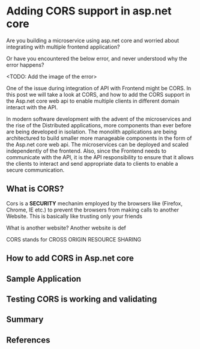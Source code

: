 # Adding CORS support in asp.net core

Are you building a microservice using asp.net core and worried about integrating with multiple frontend application?

Or have you encountered the below error, and never understood why the error happens?

<TODO: Add the image of the error>

One of the issue during integration of API with Frontend might be CORS. In this post we will take a look at CORS, and how to add the CORS support in the Asp.net core web api to enable multiple clients in different domain interact with the API.

In modern software development with the advent of the microservices and the rise of the Distributed applications, more components than ever before are being developed in isolation. The monolith applications are being architectured to build smaller more manageable components in the form of the Asp.net core web api. The microservices can be deployed and scaled independently of the frontend. Also, since the Frontend needs to communicate with the API, it is the API responsibility to ensure that it allows the clients to interact and send appropriate data to clients to enable a secure communication.

## What is CORS?

Cors is a **SECURITY** mechanim employed by the browsers like (Firefox, Chrome, IE etc.) to prevent the browsers from making calls to another Website. This is basically like trusting only your friends

What is another website? Another website is def




CORS stands for CROSS ORIGIN RESOURCE SHARING


## How to add CORS in Asp.net core



## Sample Application

## Testing CORS is working and validating

## Summary


## References